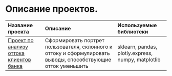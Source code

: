 # Описание проектов.


 
| Название проекта                                    | Описание                                                                    | Используемые библиотеки                     |
| :-------------------------------------------------- | :-------------------------------------------------------------------------- |:-------------------------------------------|
| [Проект по анализу оттока клиентов банка](https://github.com/lordoffiery/YandexPraktikum/tree/main/Bank_Churn_predict) | Сформировать портрет пользователя, склонного к оттоку и сформулировать выводы, способствующие отток уменьшить | sklearn, pandas, plotly.express, numpy, matplotlib |
